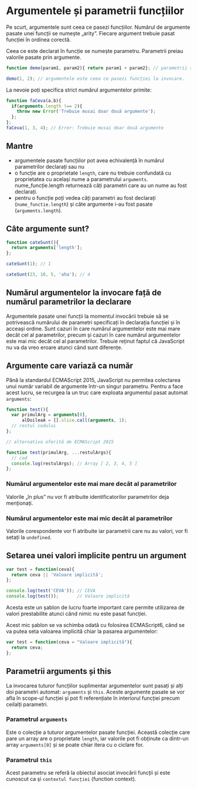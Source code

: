 # Argumentele și parametrii funcțiilor

Pe scurt, argumentele sunt ceea ce pasezi funcțiilor. Numărul de argumente pasate unei funcții se numește „arity”.
Fiecare argument trebuie pasat funcției în ordinea corectă.

Ceea ce este declarat în funcție se numește parametru. Parametrii preiau valorile pasate prin argumente.

```js
function demo(param1, param2){ return param1 + param2}; // parametrii sunt declarațiile din funcție

demo(1, 2); // argumentele este ceea ce pasezi funcției la invocare.
```

La nevoie poți specifica strict numărul argumentelor primite:

```js
function faCeva(a,b){
  if(arguments.length !== 2){
    throw new Error('Trebuie musai doar două argumente');
  };
};
faCeva(1, 3, 4); // Error: Trebuie musai doar două argumente
```

## Mantre

- argumentele pasate funcțiilor pot avea echivalență în numărul parametrilor declarați sau nu
- o funcție are o proprietate `length`, care nu trebuie confundată cu proprietatea cu același nume a parametrului `arguments`. nume_funcție.length returnează câți parametri care au un nume au fost declarați.
- pentru o funcție poți vedea câți parametri au fost declarați (`nume_functie.length`) și câte argumente i-au fost pasate (`arguments.length`).

## Câte argumente sunt?

```js
function cateSunt(){
  return arguments['length'];
};

cateSunt(1); // 1

cateSunt(23, 10, 5, 'aha'); // 4
```

## Numărul argumentelor la invocare față de numărul parametrilor la declarare

Argumentele pasate unei funcții la momentul invocării trebuie să se potrivească numărului de parametri specificați în declarația funcției și în acceași ordine.
Sunt cazuri în care numărul argumentelor este mai mare decât cel al parametrilor, precum și cazuri în care numărul argumentelor este mai mic decât cel al parametrilor. Trebuie reținut faptul că JavaScript nu va da vreo eroare atunci când sunt diferențe.

## Argumente care variază ca număr

Până la standardul ECMAScript 2015, JavaScript nu permitea colectarea unui număr variabil de argumente într-un singur parametru. Pentru a face acest lucru, se recurgea la un truc care exploata argumentul pasat automat `arguments`:

```js
function test(){
  var primulArg = arguments[0],
      alDoileaA = [].slice.call(arguments, 1);
  // restul codului
};

// alternativa oferită de ECMAScript 2015

function test(primulArg, ...restulArgs){
  // cod
  console.log(restulArgs); // Array [ 2, 3, 4, 5 ]
};
```


### Numărul argumentelor este mai mare decât al parametrilor

Valorile „în plus” nu vor fi atribuite identificatorilor parametrilor deja menționați.

### Numărul argumentelor este mai mic decât al parametrilor

Valorile corespondente vor fi atribuite iar parametrii care nu au valori, vor fi setați la `undefined`.

## Setarea unei valori implicite pentru un argument

```js
var test = function(ceva){
  return ceva || 'Valoare implicită';
};

console.log(test('CEVA')); // CEVA
console.log(test());       // Valoare implicită
```

Acesta este un șablon de lucru foarte important care permite utilizarea de valori prestabilite atunci când nimic nu este pasat funcției.

Acest mic șablon se va schimba odată cu folosirea ECMAScript6, când se va putea seta valoarea implicită chiar la pasarea argumentelor:

```js
var test = function(ceva = "Valoare implicită"){
  return ceva;
};
```

## Parametrii arguments și this

La invocarea tuturor funcțiilor suplimentar argumentelor sunt pasați și alți doi parametri automat: `arguments` și `this`. Aceste argumente pasate se vor afla în scope-ul funcției și pot fi referențiate în interiorul funcției precum ceilalți parametri.

### Parametrul `arguments`

Este o colecție a tuturor argumentelor pasate funcției.
Această colecție care pare un array are o proprietate `length`, iar valorile pot fi obținute ca dintr-un array `arguments[0]` și se poate chiar itera cu o ciclare for.

### Parametrul `this`

Acest parametru se referă la obiectul asociat invocării funcții și este cunoscut ca și `contextul funcției` (function context).
